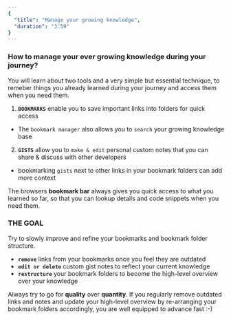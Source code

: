 ```yaml
---
{
  "title": "Manage your growing knowledge",
  "duration": "3:59"
}
---
```


### How to manage your ever growing knowledge during your journey?
You will learn about two tools and a very simple but essential technique,
to remeber things you already learned during your journey and access them when you need them.
1. **`BOOKMARKS`** enable you to save important links into folders for quick access
  * The `bookmark manager` also allows you to `search` your growing knowledge base
2. **`GISTS`** allow you to `make & edit` personal custom notes that you can share & discuss with other developers
  * bookmarking `gists` next to other links in your bookmark folders can add more context

The browsers **bookmark bar** always gives you quick access to what you learned so far,
so that you can lookup details and code snippets when you need them.

### THE GOAL
Try to slowly improve and refine your bookmarks and bookmark folder structure.
* **`remove`** links from your bookmarks once you feel they are outdated
* **`edit or delete`** custom gist notes to reflect your current knowledge
* **`restructure`** your bookmark folders to become the high-level overview over your knowledge

Always try to go for **quality** over **quantity**. If you regularly remove outdated links and notes
and update your high-level overview by re-arranging your bookmark folders accordingly, you
are well equipped to advance fast :-)
